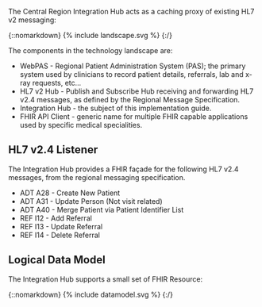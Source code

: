 The Central Region Integration Hub acts as a caching proxy of existing HL7 v2 messaging:

{::nomarkdown}
{% include landscape.svg %}
{:/}

The components in the technology landscape are:
* WebPAS - Regional Patient Administration System (PAS); the primary system used by clinicians to record patient details, referrals, lab and x-ray requests, etc...
* HL7 v2 Hub - Publish and Subscribe Hub receiving and forwarding HL7 v2.4 messages, as defined by the Regional Message Specification. 
* Integration Hub - the subject of this implementation guide.
* FHIR API Client - generic name for multiple FHIR capable applications used by specific medical specialities.


## HL7 v2.4 Listener
The Integration Hub provides a FHIR façade for the following HL7 v2.4 messages, from the regional messaging specification.
* ADT A28 - Create New Patient
* ADT A31 - Update Person (Not visit related)
* ADT A40 - Merge Patient via Patient Identifier List
* REF I12 - Add Referral
* REF I13 - Update Referral
* REF I14 - Delete Referral

## Logical Data Model
The Integration Hub supports a small set of FHIR Resource:

{::nomarkdown}
{% include datamodel.svg %}
{:/}